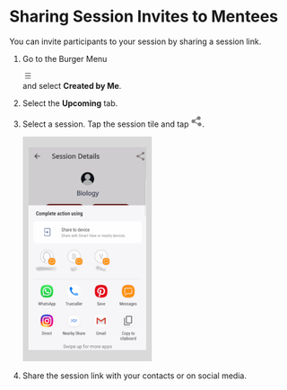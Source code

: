 # Sharing Session Invites to Mentees
You can invite participants to your session by sharing a session link.

1. Go to the Burger Menu <div class="inlineImg">![](media/burgermenu-icon.png)</div> and select **Created by Me**.

2. Select the **Upcoming** tab.

3. Select a session. Tap the session tile and tap ![](media/share-icon.png). 

   ![](media/sharesession-host.png)
      
4. Share the session link with your contacts or on social media.
